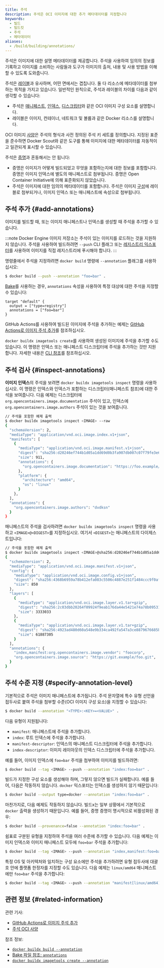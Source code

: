 ```yaml
---
title: 주석
description: 주석은 OCI 이미지에 대한 추가 메타데이터를 지정합니다
keywords:
  - 빌드
  - 빌드킷
  - 주석
  - 메타데이터
aliases:
  - /build/building/annotations/
---
```


주석은 이미지에 대한 설명 메타데이터를 제공합니다. 주석을 사용하여 임의의 정보를 기록하고 이미지를 소비하는 사람들과 도구가 이미지의 출처, 내용 및 사용 방법을 이해할 수 있도록 도와줍니다.

주석은 [레이블](/engine/manage-resources/labels)과 유사하며, 어떤 면에서는 겹칩니다. 둘 다 리소스에 메타데이터를 첨부하는 목적을 가지고 있습니다. 일반적인 원칙으로, 주석과 레이블의 차이를 다음과 같이 생각할 수 있습니다:

- 주석은 [매니페스트](https://github.com/opencontainers/image-spec/blob/main/manifest.md), [인덱스](https://github.com/opencontainers/image-spec/blob/main/image-index.md), [디스크립터](https://github.com/opencontainers/image-spec/blob/main/descriptor.md)와 같은 OCI 이미지 구성 요소를 설명합니다.
- 레이블은 이미지, 컨테이너, 네트워크 및 볼륨과 같은 Docker 리소스를 설명합니다.

OCI 이미지 [사양](https://github.com/opencontainers/image-spec/blob/main/annotations.md)은 주석의 형식과 사전 정의된 주석 키 세트를 정의합니다. 지정된 표준을 준수하면 Docker Scout와 같은 도구를 통해 이미지에 대한 메타데이터를 자동적이고 일관되게 표시할 수 있습니다.

주석은 [증명](/build/metadata/attestations/)과 혼동해서는 안 됩니다:

- 증명은 이미지가 어떻게 빌드되었고 무엇을 포함하는지에 대한 정보를 포함합니다.
  증명은 이미지 인덱스에 별도의 매니페스트로 첨부됩니다.
  증명은 Open Container Initiative에 의해 표준화되지 않았습니다.
- 주석은 이미지에 대한 임의의 메타데이터를 포함합니다.
  주석은 이미지 [구성](https://github.com/opencontainers/image-spec/blob/main/config.md)에 레이블로 첨부되거나, 이미지 인덱스 또는 매니페스트에 속성으로 첨부됩니다.

## 주석 추가 {#add-annotations}

이미지를 빌드할 때, 또는 이미지 매니페스트나 인덱스를 생성할 때 주석을 추가할 수 있습니다.

:::note
Docker Engine 이미지 저장소는 주석이 있는 이미지를 로드하는 것을 지원하지 않습니다. 주석을 사용하여 빌드하려면 `--push` CLI 플래그 또는 [레지스트리 익스포터](/manuals/build/exporters/image-registry.md)를 사용하여 이미지를 직접 레지스트리에 푸시해야 합니다.
:::

명령줄에서 주석을 지정하려면 `docker build` 명령에 `--annotation` 플래그를 사용하십시오:

```bash
$ docker build --push --annotation "foo=bar" .
```

[Bake](/manuals/build/bake/_index.md)를 사용하는 경우, `annotations` 속성을 사용하여 특정 대상에 대한 주석을 지정할 수 있습니다:

```hcl
target "default" {
  output = ["type=registry"]
  annotations = ["foo=bar"]
}
```

GitHub Actions를 사용하여 빌드된 이미지에 주석을 추가하는 예제는 [GitHub Actions로 이미지 주석 추가](/manuals/build/ci/github-actions/annotations.md)를 참조하십시오.

`docker buildx imagetools create`를 사용하여 생성된 이미지에 주석을 추가할 수도 있습니다. 이 명령은 인덱스 또는 매니페스트 디스크립터에 주석을 추가하는 것만 지원합니다. 자세한 내용은 [CLI 참조](/reference/cli/docker/buildx/imagetools/create.md#annotations)를 참조하십시오.

## 주석 검사 {#inspect-annotations}

**이미지 인덱스**의 주석을 보려면 `docker buildx imagetools inspect` 명령을 사용하십시오. 이 명령은 인덱스와 인덱스가 포함하는 디스크립터(매니페스트 참조)에 대한 주석을 보여줍니다. 다음 예제는 디스크립터에 `org.opencontainers.image.documentation` 주석이 있고, 인덱스에 `org.opencontainers.image.authors` 주석이 있는 것을 보여줍니다.

```bash {hl_lines=["10-12","19-21"]}
// 주석을 포함한 예제 출력
$ docker buildx imagetools inspect <IMAGE> --raw
{
  "schemaVersion": 2,
  "mediaType": "application/vnd.oci.image.index.v1+json",
  "manifests": [
    {
      "mediaType": "application/vnd.oci.image.manifest.v1+json",
      "digest": "sha256:d20246ef744b1d05a1dd69d0b3fa907db007c07f79fe3e68c17223439be9fefb",
      "size": 911,
      "annotations": {
        "org.opencontainers.image.documentation": "https://foo.example/docs",
      },
      "platform": {
        "architecture": "amd64",
        "os": "linux"
      }
    },
  ],
  "annotations": {
    "org.opencontainers.image.authors": "dvdksn"
  }
}
```

매니페스트의 주석을 검사하려면 `docker buildx imagetools inspect` 명령을 사용하고 `<IMAGE>@<DIGEST>`를 지정하십시오. 여기서 `<DIGEST>`는 매니페스트의 다이제스트입니다:

```bash {hl_lines="22-25"}
// 주석을 포함한 예제 출력
$ docker buildx imagetools inspect <IMAGE>@sha256:d20246ef744b1d05a1dd69d0b3fa907db007c07f79fe3e68c17223439be9fefb --raw
{
  "schemaVersion": 2,
  "mediaType": "application/vnd.oci.image.manifest.v1+json",
  "config": {
    "mediaType": "application/vnd.oci.image.config.v1+json",
    "digest": "sha256:4368b6959a78b412efa083c5506c4887e251f1484ccc9f0af5c406d8f76ece1d",
    "size": 850
  },
  "layers": [
    {
      "mediaType": "application/vnd.oci.image.layer.v1.tar+gzip",
      "digest": "sha256:2c03dbb20264f09924f9eab176da44e5421e74a78b09531d3c63448a7baa7c59",
      "size": 3333033
    },
    {
      "mediaType": "application/vnd.oci.image.layer.v1.tar+gzip",
      "digest": "sha256:4923ad480d60a548e9b334ca492fa547a3ce8879676685b6718b085de5aaf142",
      "size": 61887305
    }
  ],
  "annotations": {
    "index,manifest:org.opencontainers.image.vendor": "foocorp",
    "org.opencontainers.image.source": "https://git.example/foo.git",
  }
}
```

## 주석 수준 지정 {#specify-annotation-level}

기본적으로 주석은 이미지 매니페스트에 추가됩니다. 주석 문자열에 특수 유형 선언을 접두사로 붙여 주석을 첨부할 수준(OCI 이미지 구성 요소)을 지정할 수 있습니다:

```bash
$ docker build --annotation "<TYPE>:<KEY>=<VALUE>" .
```

다음 유형이 지원됩니다:

- `manifest`: 매니페스트에 주석을 추가합니다.
- `index`: 루트 인덱스에 주석을 추가합니다.
- `manifest-descriptor`: 인덱스의 매니페스트 디스크립터에 주석을 추가합니다.
- `index-descriptor`: 이미지 레이아웃의 인덱스 디스크립터에 주석을 추가합니다.

예를 들어, 이미지 인덱스에 `foo=bar` 주석을 첨부하여 이미지를 빌드하려면:

```bash
$ docker build --tag <IMAGE> --push --annotation "index:foo=bar" .
```

빌드가 지정한 구성 요소를 생성해야 하며, 그렇지 않으면 빌드가 실패합니다. 예를 들어, 다음은 작동하지 않습니다. `docker` 익스포터는 인덱스를 생성하지 않기 때문입니다:

```bash
$ docker build --output type=docker --annotation "index:foo=bar" .
```

마찬가지로, 다음 예제도 작동하지 않습니다. 빌드x는 일부 상황에서 기본적으로 `docker` 출력을 생성하기 때문입니다. 예를 들어, 증명 증명이 명시적으로 비활성화된 경우:

```bash
$ docker build --provenance=false --annotation "index:foo=bar" .
```

쉼표로 구분된 유형을 지정하여 주석을 여러 수준에 추가할 수 있습니다. 다음 예제는 이미지 인덱스와 이미지 매니페스트 모두에 `foo=bar` 주석을 추가합니다:

```bash
$ docker build --tag <IMAGE> --push --annotation "index,manifest:foo=bar" .
```

특정 OS 및 아키텍처와 일치하는 구성 요소에만 주석을 추가하려면 유형 접두사에 대괄호 안에 플랫폼 한정자를 지정할 수도 있습니다. 다음 예제는 `linux/amd64` 매니페스트에만 `foo=bar` 주석을 추가합니다:

```bash
$ docker build --tag <IMAGE> --push --annotation "manifest[linux/amd64]:foo=bar" .
```

## 관련 정보 {#related-information}

관련 기사:

- [GitHub Actions로 이미지 주석 추가](/manuals/build/ci/github-actions/annotations.md)
- [주석 OCI 사양][specification]

참조 정보:

- [`docker buildx build --annotation`](/reference/cli/docker/buildx/build.md#annotation)
- [Bake 파일 참조: `annotations`](/manuals/build/bake/reference.md#targetannotations)
- [`docker buildx imagetools create --annotation`](/reference/cli/docker/buildx/imagetools/create.md#annotation)

<!-- links -->

[specification]: https://github.com/opencontainers/image-spec/blob/main/annotations.md
[attestations]: /manuals/build/metadata/attestations/_index.md
[config]: https://github.com/opencontainers/image-spec/blob/main/config.md
[descriptors]: https://github.com/opencontainers/image-spec/blob/main/descriptor.md
[indexes]: https://github.com/opencontainers/image-spec/blob/main/image-index.md
[labels]: /manuals/engine/manage-resources/labels.md
[manifests]: https://github.com/opencontainers/image-spec/blob/main/manifest.md
